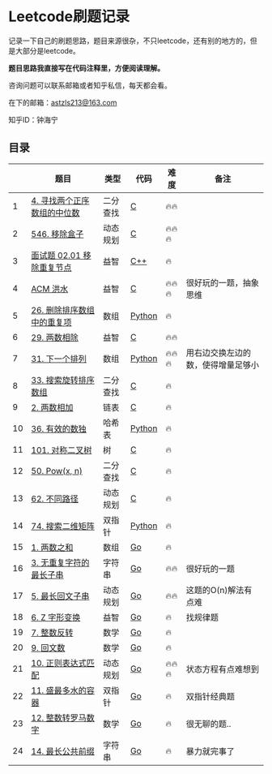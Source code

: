 # Leetcode刷题记录

记录一下自己的刷题思路，题目来源很杂，不只leetcode，还有别的地方的，但是大部分是leetcode。

**题目思路我直接写在代码注释里，方便阅读理解。**

咨询问题可以联系邮箱或者知乎私信，每天都会看。

在下的邮箱：astzls213@163.com

知乎ID：钟海宁

## 目录

|      | 题目                                                         | 类型     | 代码                                                         | 难度 | 备注                               |
| ---- | ------------------------------------------------------------ | -------- | ------------------------------------------------------------ | ---- | ---------------------------------- |
| 1    | [4. 寻找两个正序数组的中位数](https://leetcode-cn.com/problems/median-of-two-sorted-arrays/) | 二分查找 | [C](solutions/001_Median_Two_Sorted_Arrays.c)                | 🔥🔥   |                                    |
| 2    | [546. 移除盒子](https://leetcode-cn.com/problems/remove-boxes/) | 动态规划 | [C](solutions/002_Drop_Box.c)                                | 🔥🔥🔥  |                                    |
| 3    | [面试题 02.01 移除重复节点](https://leetcode-cn.com/problems/remove-duplicate-node-lcci/) | 益智     | [C++](solutions/003_Duplicated_Node.cpp)                     | 🔥    |                                    |
| 4    | [ACM 洪水]()                                                 | 益智     | [C](solutions/004_Flooded.c)                                 | 🔥🔥🔥  | 很好玩的一题，抽象思维             |
| 5    | [26. 删除排序数组中的重复项](https://leetcode-cn.com/problems/remove-duplicates-from-sorted-array/) | 数组     | [Python](solutions/005_Remove_Duplicates_Sorted_Array.py)    | 🔥    |                                    |
| 6    | [29. 两数相除](https://leetcode-cn.com/problems/divide-two-integers/) | 益智     | [C](solutions/006_Divide_Two_Integers.c)                     | 🔥🔥   |                                    |
| 7    | [31. 下一个排列](https://leetcode-cn.com/problems/next-permutation/) | 数组     | [Python](solutions/007_Next_Permutation.py)                  | 🔥🔥🔥  | 用右边交换左边的数，使得增量足够小 |
| 8    | [33. 搜索旋转排序数组](https://leetcode-cn.com/problems/search-in-rotated-sorted-array/) | 二分查找 | [C](solutions/008_Search_in_Rotated_Sorted_Array.c)          | 🔥    |                                    |
| 9    | [2. 两数相加](https://leetcode-cn.com/problems/add-two-numbers/) | 链表     | [C](solutions/009_Add_Two_Sum.c)                             | 🔥    |                                    |
| 10   | [36. 有效的数独](https://leetcode-cn.com/problems/valid-sudoku/) | 哈希表   | [Python](solutions/010_Valid_Sudoku.py)                      | 🔥    |                                    |
| 11   | [101. 对称二叉树](https://leetcode-cn.com/problems/symmetric-tree/) | 树       | [C](solutions/011_Symmetric_Tree.c)                          | 🔥    |                                    |
| 12   | [50. Pow(x, n)](https://leetcode-cn.com/problems/powx-n/)    | 二分查找 | [C](solutions/012_Pow.c)                                     | 🔥    |                                    |
| 13   | [62. 不同路径](https://leetcode-cn.com/problems/unique-paths/) | 动态规划 | [C](solutions/013_Unique_Path.c)                             | 🔥    |                                    |
| 14   | [74. 搜索二维矩阵](https://leetcode-cn.com/problems/search-a-2d-matrix/) | 双指针   | [Python](solutions/014_search_2d_matrix.py)                  | 🔥    |                                    |
| 15   | [1. 两数之和](https://leetcode-cn.com/problems/two-sum/)     | 数组     | [Go](solutions/015_two_sum.go)                               | 🔥    |                                    |
| 16   | [3. 无重复字符的最长子串](https://leetcode-cn.com/problems/longest-substring-without-repeating-characters/) | 字符串   | [Go](solutions/016_longest_substring_without_repeating_char.go) | 🔥🔥   | 很好玩的一题                       |
| 17   | [5. 最长回文子串](https://leetcode-cn.com/problems/longest-palindromic-substring/) | 动态规划 | [Go](solutions/017_longest_palindromic_substring.go)         | 🔥🔥   | 这题的O(n)解法有点难               |
| 18   | [6. Z 字形变换](https://leetcode-cn.com/problems/zigzag-conversion/) | 益智     | [Go](solutions/018_zigzag_conversion.go)                     | 🔥    | 找规律题                           |
| 19   | [7. 整数反转](https://leetcode-cn.com/problems/reverse-integer/) | 数学     | [Go](solutions/019_reverse_integer.go)                       | 🔥    |                                    |
| 20   | [9. 回文数](https://leetcode-cn.com/problems/palindrome-number/) | 数学     | [Go](solutions/020_palindrome_number.go)                     | 🔥    |                                    |
| 21   | [10. 正则表达式匹配](https://leetcode-cn.com/problems/regular-expression-matching/) | 动态规划 | [Go](solutions/021_regular_expression_matching.go)           | 🔥🔥🔥  | 状态方程有点难想到                 |
| 22   | [11. 盛最多水的容器](https://leetcode-cn.com/problems/container-with-most-water/) | 双指针   | [Go](solutions/022_container_with_most_water.go)             | 🔥    | 双指针经典题                       |
| 23   | [12. 整数转罗马数字](https://leetcode-cn.com/problems/integer-to-roman/) | 数学     | [Go](solutions/023_integer_to_roman.go)                      | 🔥    | 很无聊的题..                       |
| 24   | [14. 最长公共前缀](https://leetcode-cn.com/problems/longest-common-prefix/) | 字符串   | [Go](solutions/024_longest_common_prefix.go)                 | 🔥    | 暴力就完事了                       |

